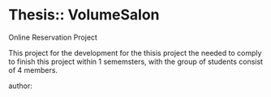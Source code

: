 # Thesis:: VolumeSalon
Online Reservation Project

This project for the development for the thisis project
the needed to comply to finish this project within 1 sememsters,
with the group of students consist of 4 members.

author: 
